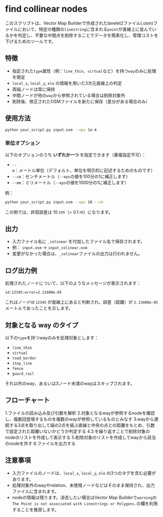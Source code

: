 
# find collinear nodes

このスクリプトは、Vector Map Builderで作成されたlanelet2ファイル(.osm)ファイルにおいて、特定の種類の`linestring`に含まれる`point`が直線上に並んでいるかを判定し、不要な中間点を削除することでデータを簡素化し、管理コストを下げるためのツールです。

## 特徴

- 指定された`type`属性（例：`line_thin`、`virtual`など）を持つ`way`のみに処理を限定
- `local_x`, `local_y`, `ele` の情報を用いた3次元直線上の判定
- 両端ノードは常に保持
- 中間ノードが他の`way`から参照されている場合は削除対象外
- 削除後、修正されたOSMファイルを新たに保存（差分がある場合のみ）

## 使用方法

```bash
python your_script.py input.osm --eps 1e-4
```

### 単位オプション

以下のオプションのうち **いずれか一つ** を指定できます（重複指定不可）：

- `--m`：メートル単位（デフォルト、単位を明示的に記述するためのものです）
- `--cm`：センチメートル（`--eps`の値を100分の1に補正します）
- `--mm`：ミリメートル（`--eps`の値を1000分の1に補正します）

例：

```bash
python your_script.py input.osm --eps 10 --cm
```

この例では、許容誤差は 10 cm（= 0.1 m）になります。

## 出力

- 入力ファイル名に `_colinear` を付加したファイル名で保存されます。
- 例： `input.osm` → `input_colinear.osm`
- 変更がなかった場合は、`_colinear`ファイルの出力は行われません。

## ログ出力例

処理されたノードについて、以下のようなメッセージが表示されます：

```
id:12345:error=2.13400e-05
```

これはノードid `12345` が直線上にあると判断され、誤差（距離）が `2.13400e-05` メートルであったことを示します。

## 対象となる way のタイプ

以下の`type`を持つwayのみを処理対象とします：

- `line_thin`
- `virtual`
- `road_border`
- `stop_line`
- `fence`
- `guard_rail`

それ以外のway、あるいは3ノード未満のwayはスキップされます。

## フローチャート

1.ファイルの読み込み及び引数を解析
2.対象となるwayが参照するnodeを確認し、複数回登場するものを複数のwayが参照しているものとみなす
3.wayから連続する3点を取り出して端の2点を結ぶ直線と中央の点との距離をもとめ、引数で設定された距離いないかどうか判定する
4.3.を繰り返すことで削除対象のnodeのリストを作成して表示する
5.削除対象のリストを作成してwayから該当のnodeを外す
6.ファイルを出力する

## 注意事項

- 入力ファイルのノードは、`local_x`, `local_y`, `ele` の3つのタグを含む必要があります。
- 処理対象外のwayやrelation、未使用ノードなどはそのまま保持され、出力ファイルに含まれます。
- nodeの情報は残ります。消去したい場合はVector Map Builderで`warning`の`The Point is not associated with Linestrings or Polygons.`の欄を利用することを推奨します。

